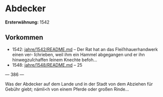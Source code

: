 # Abdecker

**Ersterwähnung:** 1542

## Vorkommen
- 1542: [jahre/1542/README.md](../jahre/1542/README.md) – Der Rat hat an das Fleiſhhauerhandwerk einen ver-
ſchrieben, weil ihm ein Hammel abgegangen und er ihn
hinwegzuſchaffen ſeinem Knechte befoh...
- 1548: [jahre/1548/README.md](../jahre/1548/README.md) – 25


— 386 —

Was der Abdecker auf dem Lande und in der Stadt
von dem Abziehen für Gebühr giebt; nämli<h von einem
Pferde oder großen Rinde...

